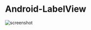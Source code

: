 # Android-LabelView

![screenshot](https://github.com/ppetarr/Android-LabelView/blob/master/labelview-demo.PNG)

